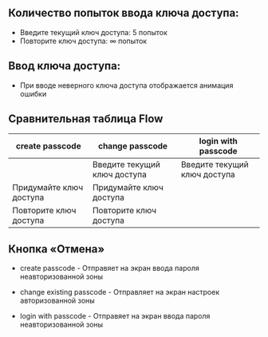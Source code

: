 ## Количество попыток ввода ключа доступа:

- Введите текущий ключ доступа: 5 попыток
- Повторите ключ доступа: ∞ попыток

## Ввод ключа доступа:

- При вводе неверного ключа доступа отображается анимация ошибки

## Сравнительная таблица Flow

| create passcode           | change passcode               | login with passcode               |
| -----------               | -----------                   | -----------                       |
|                           | Введите текущий ключ доступа  | Введите текущий ключ доступа      |
| Придумайте ключ доступа   | Придумайте ключ доступа       |                                   |
| Повторите ключ доступа    | Повторите ключ доступа        |                                   |

## Кнопка «Отмена»

- create passcode - Отправяет на экран ввода пароля неавторизованной зоны

- change existing passcode - Отправляет на экран настроек авторизованной зоны

- login with passcode  - Отправяет на экран ввода пароля неавторизованной зоны  